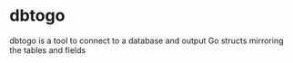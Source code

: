 dbtogo
======

dbtogo is a tool to connect to a database and output Go structs mirroring the tables and fields